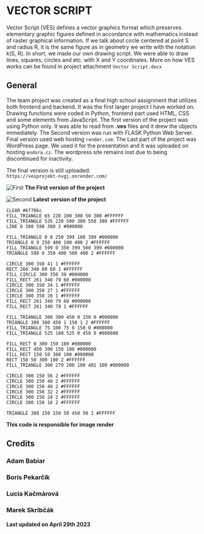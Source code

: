 # VECTOR SCRIPT 
Vector Script (VES) defines a vector graphics format which preserves elementary graphic figures defined in accordance with mathematics instead of raster graphical information. If we talk about circle centered at point S and radius R, it is the same figure as in geometry we write with the notation k(S, R). In short, we made our own drawing script. We were able to draw lines, squares, circles and etc. with X and Y coordinates. More on how VES works can be found in project attachment `Vector Script.docx`
## General
The team project was created as a final high school assignment that utilizes both frontend and backend. It was the first larger project I have worked on. Drawing functions were coded in Python, frontend part used HTML, CSS and some elements from JavaScript. The first version of the project was using Python only. It was able to read from **.ves** files and it drew the objects immediately. The Second version was run with FLASK Python Web Server. Final version used web hosting `render.com`. The Last part of the project was WordPress page. We used it for the presentation and it was uploaded on hosting `endora.cz`. The wordpress site remains lost due to being discontinued for inactivity.

The final version is still uploaded:   
`https://vesprojekt-nvgj.onrender.com/`






![First](https://i.imgur.com/Er48o4I.png)
**The First version of the project**




![Second](https://i.imgur.com/qo7CQhU.png)
**Latest version of the project**

```VES v2.2 602 402
CLEAR #6f706c
FILL_TRIANGLE 65 220 100 300 50 300 #FFFFFF
FILL_TRIANGLE 535 220 500 300 550 300 #FFFFFF
LINE 0 300 598 300 2 #000000

FILL_TRIANGLE 0 0 250 399 100 399 #000000
TRIANGLE 0 0 250 400 100 400 2 #FFFFFF
FILL_TRIANGLE 599 0 350 399 500 399 #000000
TRIANGLE 598 0 350 400 500 400 2 #FFFFFF

CIRCLE 300 350 41 1 #FFFFFF
RECT 260 340 80 60 1 #FFFFFF
FILL_CIRCLE 300 350 39 #000000
FILL_RECT 261 340 79 60 #000000
CIRCLE 300 350 34 1 #FFFFFF
CIRCLE 300 350 27 1 #FFFFFF
CIRCLE 300 350 20 1 #FFFFFF
FILL_RECT 261 340 79 60 #000000
FILL_RECT 261 340 79 1 #FFFFFF

FILL_TRIANGLE 300 300 450 0 150 0 #000000
TRIANGLE 300 300 450 1 150 1 2 #FFFFFF
FILL_TRIANGLE 75 100 75 0 150 0 #000000
FILL_TRIANGLE 525 100 525 0 450 0 #000000

FILL_RECT 0 300 150 100 #000000
FILL_RECT 450 300 150 100 #000000
FILL_RECT 150 50 300 100 #000000
RECT 150 50 300 100 2 #FFFFFF
FILL_TRIANGLE 300 279 200 100 401 100 #000000

CIRCLE 300 150 56 2 #FFFFFF
CIRCLE 300 150 48 2 #FFFFFF
CIRCLE 300 150 40 2 #FFFFFF
CIRCLE 300 150 32 2 #FFFFFF
CIRCLE 300 150 24 2 #FFFFFF
CIRCLE 300 150 16 2 #FFFFFF

TRIANGLE 300 150 150 50 450 50 1 #FFFFFF
```
**This code is responsible for image render**
## Credits
### Adam Babiar
### Boris Pekarčík
### Lucia Kačmárová
### Marek Skribčák

#### Last updated on April 29th 2023
